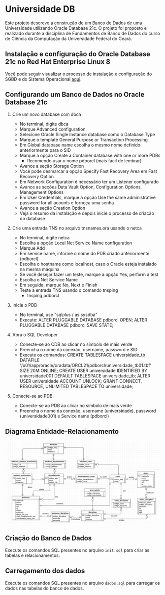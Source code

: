 # Universidade DB

Este projeto descreve a construção de um Banco de Dados de uma Universidade utilizando Oracle Database 21c. O projeto foi proposto e realizado durante a disciplina de Fundamentos de Banco de Dados do curso de Ciência da Computação da Universidade Federal do Ceará.

## Instalação e configuração do Oracle Database 21c no Red Hat Enterprise Linux 8

Você pode seguir visualizar o processo de instalação e configuração do SGBD e do Sistema Operacional [aqui](https://medium.com/@elvinmatheus/instalando-o-oracle-database-21c-no-red-hat-enterprise-linux-8-ac90ab202601).

## Configurando um Banco de Dados no Oracle Database 21c

1. Crie um novo database com dbca
    - No terminal, digite dbca
    - Marque Advanced configuration
    - Selecione Oracle Single Instance database como o Database Type
    - Marque o template General Purpose or Transaction Processing
    - Em Global database name escolha o mesmo nome definido anteriormente para o SID
    - Marque a opção Create a Container database with one or more PDBs
        - Recomendo usar o nome pdborcl (mais fácil de lembrar)
    - Avance a seção Storage Option
    - Você pode desmarcar a opção Specify Fast Recovery Area em Fast Recovery Option
    - Em Network Configuration é necessário ter um Listener configurado
    - Avance as seções Data Vault Option, Configuration Options, Management Options
    - Em User Credentials, marque a opção Use the same administrative password for all acounts e forneça uma senha
    - Avance a seção Creation Option
    - Veja o resumo da instalação e depois inicie o processo de criação do database

2. Crie uma entrada TNS no arquivo tnsnames.ora usando o netca
    - No terminal, digite netca
    - Escolha a opção Local Net Service Name configuration
    - Marque Add 
    - Em service name, informe o nome do PDB criado anteriormente (pdborcl)
    - Escolha o hostname como localhost, caso o Oracle esteja instalado na mesma máquina
    - Se você desejar fazer um teste, marque a opção Yes, perform a test
    - Escolha o Net Service Name
    - Em seguida, marque No, Next e Finish
    - Teste a entrada TNS usando o comando tnsping
        - tnsping pdborcl

3. Inicie o PDB
    - No terminal, use "sqlplus / as sysdba"
    - Execute:
        ALTER PLUGGABLE DATABASE pdborcl OPEN;
        ALTER PLUGGABLE DATABASE pdborcl SAVE STATE;

4. Abra o SQL Developer
    - Conecte-se ao CDB ao clicar no símbolo de mais verde
    - Preencha o nome da conexão, username, password e SID
    - Execute os comandos:
        CREATE TABLESPACE universidade_tb
            DATAFILE '/u01/app/oracle/oradata/ORCL21/pdborcl/universidade_tb01.tbf' SIZE 20M
	        ONLINE;
        CREATE USER universidade IDENTIFIED BY universidade001 DEFAULT TABLESPACE universidade_tb;
        ALTER USER universidade ACCOUNT UNLOCK;
        GRANT CONNECT, RESOURCE, UNLIMITED TABLESPACE TO universidade;

5. Conecte-se ao PDB
    - Conecte-se ao PDB ao clicar no símbolo de mais verde
    - Preencha o nome da conexão, username (universidade), password (universidade001) e Service name (pdborcl)

## Diagrama Entidade-Relacionamento

![Imagem do diagrama ER](https://github.com/elvinmatheus/UniversidadeDB/blob/main/image/ERD.png)

## Criação do Banco de Dados

Execute os comandos SQL presentes no arquivo `init.sql` para criar as tabelas e relacionamentos.

## Carregamento dos dados

Execute os comandos SQL presentes no arquivo `dados.sql` para carregar os dados nas tabelas do banco de dados.